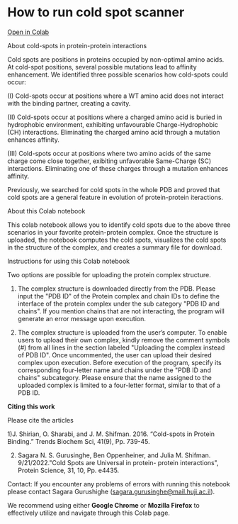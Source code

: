 ﻿# How to run cold spot scanner 

[Open in Colab](https://colab.research.google.com/github/sagagugit/Cold-Spot-Scanner/blob/main/Cold_Spot_Scanner.ipynb)

About cold-spots in protein-protein interactions

Cold spots are positions in proteins occupied by non-optimal amino acids. At cold-spot positions, several possible mutations lead to affinity enhancement. We identified three possible scenarios how cold-spots could occur:

(I) Cold-spots occur at positions where a WT amino acid does not interact with the binding partner, creating a cavity.

(II) Cold-spots occur at positions where a charged amino acid is buried in hydrophobic environment, exhibiting unfavourable Charge-Hydrophobic (CH) interactions. Eliminating the charged amino acid through a mutation enhances affinity.

(III) Cold-spots occur at positions where two amino acids of the same charge come close together, exibiting unfavorable Same-Charge (SC) interactions. Eliminating one of these charges through a mutation enhances affinity.

Previously, we searched for cold spots in the whole PDB and proved that cold spots are a general feature in evolution of protein-protein iteractions.

About this Colab notebook

This colab notebook allows you to identify cold spots due to the above three scenarios in your favorite protein-protein complex. Once the structure is uploaded, the notebook computes the cold spots, visualizes the cold spots in the structure of the complex, and creates a summary file for download.

Instructions for using this Colab notebook

Two options are possible for uploading the protein complex structure.

1) The complex structure is downloaded directly from the PDB. Please input the "PDB ID" of the Protein complex and chain IDs to define the interface of the protein complex under the sub category "PDB ID and chains". If you mention chains that are not interacting, the program will generate an error message upon execution.

2) The complex structure is uploaded from the user’s computer. To enable users to upload their own complex, kindly remove the comment symbols (#) from all lines in the section labeled "Uploading the complex instead of PDB ID". Once uncommented, the user can upload their desired complex upon execution. Before execution of the program, specify its corresponding four-letter name and chains under the "PDB ID and chains" subcategory. Please ensure that the name assigned to the uploaded complex is limited to a four-letter format, similar to that of a PDB ID.

**Citing this work**


Please cite the articles 

1)J. Shirian, O. Sharabi, and J. M. Shifman. 2016. “Cold-spots in Protein Binding.” Trends Biochem Sci, 41(9), Pp. 739-45.


2) Sagara N. S. Gurusinghe, Ben Oppenheiner, and Julia M. Shifman. 9/21/2022."Cold Spots are Universal in protein- protein interactions",  Protein Science, 31, 10, Pp. e4435.

   
Contact: 
If you encounter any problems of errors with running this notebook please contact Sagara Gurushighe (sagara.gurusinghe@mail.huji.ac.il).


 We recommend using either **Google Chrome** or **Mozilla Firefox** to effectively utilize and navigate through this Colab page.  
